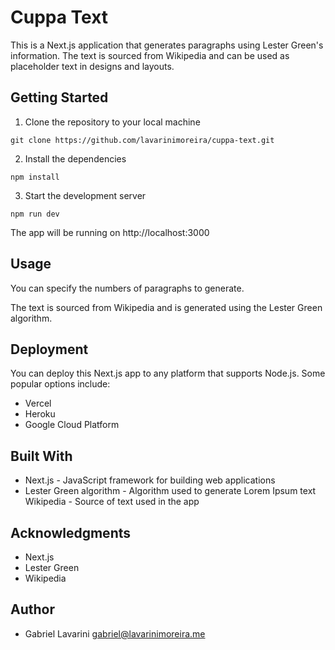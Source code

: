 # Cuppa Text
This is a Next.js application that generates paragraphs using Lester Green's information. The text is sourced from Wikipedia and can be used as placeholder text in designs and layouts.

## Getting Started
1. Clone the repository to your local machine

```
git clone https://github.com/lavarinimoreira/cuppa-text.git
```
2. Install the dependencies
```
npm install
```
3. Start the development server
```
npm run dev
```
The app will be running on http://localhost:3000

## Usage
You can specify the numbers of paragraphs to generate.

The text is sourced from Wikipedia and is generated using the Lester Green algorithm.

## Deployment
You can deploy this Next.js app to any platform that supports Node.js. Some popular options include:

- Vercel
- Heroku
- Google Cloud Platform
## Built With
- Next.js - JavaScript framework for building web applications
- Lester Green algorithm - Algorithm used to generate Lorem Ipsum text
Wikipedia - Source of text used in the app

## Acknowledgments
- Next.js
- Lester Green
- Wikipedia
## Author
- Gabriel Lavarini <gabriel@lavarinimoreira.me>
